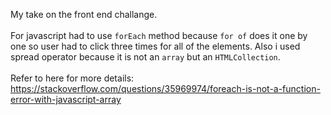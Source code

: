 My take on the front end challange.<br />
<br />
For javascript had to use `forEach` method because `for of` does it one by one so user had to click three times for all of the elements. Also i used spread operator because it is not an `array` but an `HTMLCollection`.<br />
<br />
Refer to here for more details: https://stackoverflow.com/questions/35969974/foreach-is-not-a-function-error-with-javascript-array
